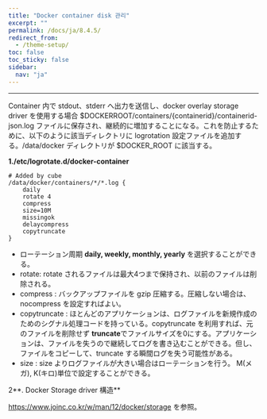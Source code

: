 ```yaml
---
title: "Docker container disk 관리"
excerpt: ""
permalink: /docs/ja/8.4.5/
redirect_from:
  - /theme-setup/
toc: false
toc_sticky: false
sidebar:
  nav: "ja"
---
```


---
Container 内で stdout、stderr へ出力を送信し、docker overlay storage driver を使用する場合 $DOCKERROOT/containers/{containerid}/containerid-json.log ファイルに保存され、継続的に増加することになる。これを防止するために、以下のように該当ディレクトリに logrotation 設定ファイルを追加する。/data/docker ディレクトリが $DOCKER\_ROOT に該当する。

**1./etc/logrotate.d/docker-container**

```
# Added by cube
/data/docker/containers/*/*.log {
    daily
    rotate 4
    compress
    size=10M
    missingok
    delaycompress
    copytruncate
}
```

* ローテーション周期 **daily, weekly, monthly, yearly** を選択することができる。
* rotate: rotate されるファイルは最大4つまで保持され、以前のファイルは削除される。
* compress : バックアップファイルを gzip 圧縮する。圧縮しない場合は、nocompress を設定すればよい。
* copytruncate : ほとんどのアプリケーションは、ログファイルを新規作成のためのシグナル処理コードを持っている。copytruncate を利用すれば、元のファイルを削除せず **truncate**でファイルサイズを0にする。アプリケーションは、ファイルを失うので継続してログを書き込むことができる。但し、ファイルをコピーして、truncate する瞬間ログを失う可能性がある。
* size : size よりログファイルが大きい場合はローテーションを行う。 M\(メガ\), K\(キロ\)単位で設定することができる。

2**. Docker Storage driver 構造**

https://www.joinc.co.kr/w/man/12/docker/storage を参照。
